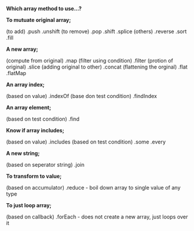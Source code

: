 **Which array method to use...?**

**To mutuate original array;**

(to add) .push .unshift 
(to remove) .pop .shift .splice 
(others) .reverse .sort .fill

**A new array;**

(compute from original) .map 
(filter using condition) .filter 
(protion of original) .slice 
(adding original to other) .concat 
(flattening the orginal) .flat .flatMap

**An array index;**

(based on value) .indexOf 
(base don test condition) .findIndex

**An array element;**

(based on test condition) .find

**Know if array includes;**

(based on value) .includes 
(based on test condition) .some .every

**A new string;**

(based on seperator string) .join

**To transform to value;**

(based on accumulator) .reduce - boil down array to single value of any type

**To just loop array;**

(based on callback) .forEach - does not create a new array, just loops over it
